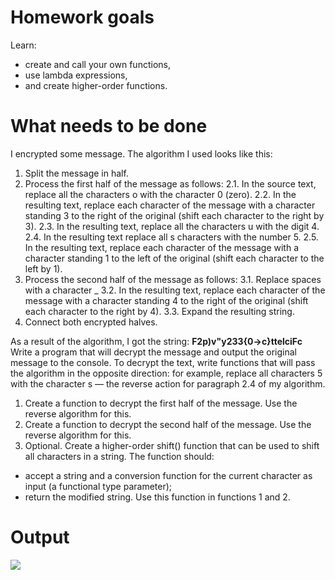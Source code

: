 # Homework goals
Learn:
- create and call your own functions,
- use lambda expressions,
- and create higher-order functions.

# What needs to be done
I encrypted some message. The algorithm I used looks like this: 
1. Split the message in half.
2. Process the first half of the message as follows:
2.1. In the source text, replace all the characters o with the character 0 (zero).
2.2. In the resulting text, replace each character of the message with a character standing 3 to the right of the original (shift each character to the right by 3).
2.3. In the resulting text, replace all the characters u with the digit 4.
2.4. In the resulting text replace all s characters with the number 5.
2.5. In the resulting text, replace each character of the message with a character standing 1 to the left of the original (shift each character to the left by 1).
3. Process the second half of the message as follows:
3.1. Replace spaces with a character _
3.2. In the resulting text, replace each character of the message with a character standing 4 to the right of the original (shift each character to the right by 4).
3.3. Expand the resulting string.
4. Connect both encrypted halves.

As a result of the algorithm, I got the string: **F2p)v"y233{0->c}ttelciFc**
Write a program that will decrypt the message and output the original message to the console.
To decrypt the text, write functions that will pass the algorithm in the opposite direction: for example, replace all characters 5 with the character s — the reverse action for paragraph 2.4 of my algorithm.
1. Create a function to decrypt the first half of the message. Use the reverse algorithm for this.
2. Create a function to decrypt the second half of the message. Use the reverse algorithm for this.
3. Optional. Create a higher-order shift() function that can be used to shift all characters in a string. The function should:
- accept a string and a conversion function for the current character as input (a functional type parameter);
- return the modified string.
Use this function in functions 1 and 2.

# Output
![](https://github.com/user-attachments/assets/7ce22fdc-fa19-4bc1-a3e3-91e245d1567f)
